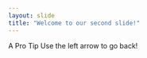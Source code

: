 ```yaml
---
layout: slide
title: "Welcome to our second slide!"
---
```

A Pro Tip 
Use the left arrow to go back!
